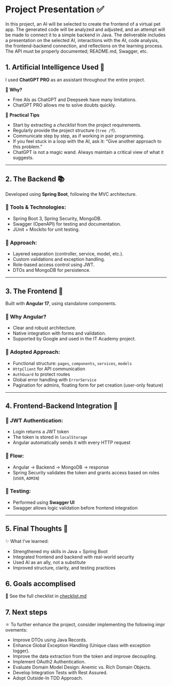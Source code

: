 # Project Presentation ✅

In this project, an AI will be selected to create the frontend of a virtual pet app. The generated code will be analyzed and adjusted, and an attempt will be made to connect it to a simple backend in Java.
The deliverable includes a presentation on the selected AI, interactions with the AI, code analysis, the frontend-backend connection, and reflections on the learning process.
The API must be properly documented; README.md, Swagger, etc.

## 1. Artificial Intelligence Used 🤖

I used **ChatGPT PRO** as an assistant throughout the entire project.

🎯 **Why?**
- Free AIs as ChatGPT and Deepseek have many limitations.
- ChatGPT PRO allows me to solve doubts quickly.

📌 **Practical Tips**
- Start by extracting a *checklist* from the project requirements.
- Regularly provide the project structure (`tree /f`).
- Communicate step by step, as if working in pair programming.
- If you feel stuck in a loop with the AI, ask it: “Give another approach to this problem.”
- ChatGPT is not a magic wand. Always maintain a critical view of what it suggests.

---

## 2. The Backend 📚

Developed using **Spring Boot**, following the MVC architecture.

### 🔧 Tools & Technologies:
- Spring Boot 3, Spring Security, MongoDB.
- Swagger (OpenAPI) for testing and documentation.
- JUnit + Mockito for unit testing.

### 🔁 Approach:
- Layered separation (controller, service, model, etc.).
- Custom validations and exception handling.
- Role-based access control using JWT.
- DTOs and MongoDB for persistence.

---

## 3. The Frontend 🧪

Built with **Angular 17**, using standalone components.

### 🎯 Why Angular?
- Clear and robust architecture.
- Native integration with forms and validation.
- Supported by Google and used in the IT Academy project.

### 🧩 Adopted Approach:
- Functional structure: `pages`, `components`, `services`, `models`
- `HttpClient` for API communication
- `AuthGuard` to protect routes
- Global error handling with `ErrorService`
- Pagination for admins, floating form for pet creation (user-only feature)

---

## 4. Frontend-Backend Integration 🔄

### 🔐 JWT Authentication:
- Login returns a JWT token
- The token is stored in `localStorage`
- Angular automatically sends it with every HTTP request

### 🔗 Flow:
- Angular → Backend → MongoDB → response
- Spring Security validates the token and grants access based on roles (`USER`, `ADMIN`)

### 🧪 Testing:
- Performed using **Swagger UI**
- Swagger allows logic validation before frontend integration

---

## 5. Final Thoughts 🌱

✨ What I’ve learned:
- Strengthened my skills in Java + Spring Boot
- Integrated frontend and backend with real-world security
- Used AI as an ally, not a substitute
- Improved structure, clarity, and testing practices

## 6. Goals accomplised
📄 See the full checklist in [checklist.md](./checklist.md)

## 7. Next steps
⚛️ To further enhance the project, consider implementing the following impr
ovements:

- Improve DTOs using Java Records.
- Enhance Global Exception Handling (Unique class with exception logger).
- Improve the data extraction from the token and improve decoupling.
- Implement OAuth2 Authentication.
- Evaluate Domain Model Design: Anemic vs. Rich Domain Objects.
- Develop Integration Tests with Rest Assured.
- Adopt Outside-In TDD Approach.